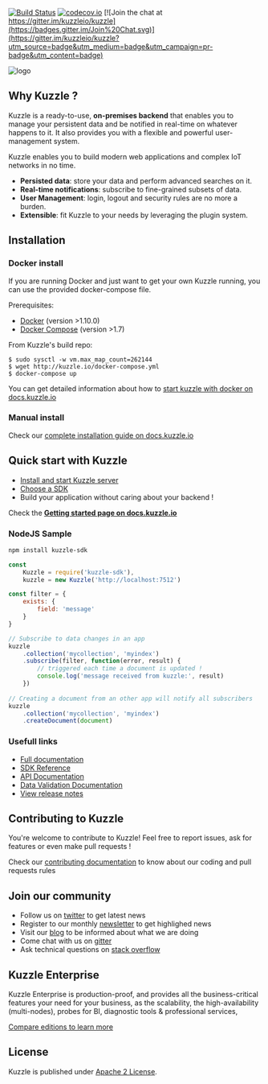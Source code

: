 [![Build Status](https://travis-ci.org/kuzzleio/kuzzle.svg?branch=master)](https://travis-ci.org/kuzzleio/kuzzle) 
[![codecov.io](http://codecov.io/github/kuzzleio/kuzzle/coverage.svg?branch=master)](http://codecov.io/github/kuzzleio/kuzzle?branch=master) 
[![Join the chat at https://gitter.im/kuzzleio/kuzzle](https://badges.gitter.im/Join%20Chat.svg)](https://gitter.im/kuzzleio/kuzzle?utm_source=badge&utm_medium=badge&utm_campaign=pr-badge&utm_content=badge)

![logo](http://kuzzle.io/themes/kuzzleio/images/kuzzle-logo-blue-500.png)

## Why Kuzzle ?

Kuzzle is a ready-to-use, **on-premises backend** that enables you to manage your persistent data and be notified in real-time on whatever happens to it. It also provides you with a flexible and powerful user-management system.

Kuzzle enables you to build modern web applications and complex IoT networks in no time.

* **Persisted data**: store your data and perform advanced searches on it.
* **Real-time notifications**: subscribe to fine-grained subsets of data.
* **User Management**: login, logout and security rules are no more a burden.
* **Extensible**: fit Kuzzle to your needs by leveraging the plugin system.


## Installation

### Docker install

If you are running Docker and just want to get your own Kuzzle running, you can use the provided docker-compose file.

Prerequisites:

* [Docker](https://docs.docker.com/engine/installation/) (version >1.10.0)
* [Docker Compose](https://docs.docker.com/compose/install/) (version >1.7)

From Kuzzle's build repo:

    $ sudo sysctl -w vm.max_map_count=262144
    $ wget http://kuzzle.io/docker-compose.yml
    $ docker-compose up
    
You can get detailed information about how to [start kuzzle with docker on docs.kuzzle.io](http://docs.kuzzle.io/guide/essentials/installing-kuzzle/#docker)

### Manual install

Check our [complete installation guide on docs.kuzzle.io](http://docs.kuzzle.io/guide/essentials/installing-kuzzle/#manually)

## Quick start with Kuzzle

* [Install and start Kuzzle server](http://docs.kuzzle.io/guide/essentials/installing-kuzzle/)
* [Choose a SDK](http://docs.kuzzle.io/sdk-reference/)
* Build your application without caring about your backend !

Check the [**Getting started page on docs.kuzzle.io**](http://docs.kuzzle.io/guide/getting-started/)

### NodeJS Sample

```bash
npm install kuzzle-sdk
```

```javascript
const 
    Kuzzle = require('kuzzle-sdk'),
    kuzzle = new Kuzzle('http://localhost:7512')

const filter = {
    exists: {
        field: 'message'
    }
}

// Subscribe to data changes in an app
kuzzle
    .collection('mycollection', 'myindex')
    .subscribe(filter, function(error, result) {
        // triggered each time a document is updated !
        console.log('message received from kuzzle:', result)
    })
    
// Creating a document from an other app will notify all subscribers
kuzzle
    .collection('mycollection', 'myindex')
    .createDocument(document)
```

### Usefull links

* [Full documentation](http://docs.kuzzle.io/)
* [SDK Reference](http://docs.kuzzle.io/sdk-reference/)
* [API Documentation](http://docs.kuzzle.io/api-documentation/)  
* [Data Validation Documentation](http://docs.kuzzle.io/validation-reference/) 
* [View release notes](https://github.com/kuzzleio/kuzzle/releases)

## Contributing to Kuzzle

You're welcome to contribute to Kuzzle!
Feel free to report issues, ask for features or even make pull requests ! 

Check our [contributing documentation](./CONTRIBUTING.md) to know about our coding and pull requests rules

## Join our community

* Follow us on [twitter](https://twitter.com/kuzzleio) to get latest news
* Register to our monthly [newsletter](http://eepurl.com/bxRxpr) to get highlighed news
* Visit our [blog](http://kuzzle.io/blog) to be informed about what we are doing
* Come chat with us on [gitter](https://gitter.im/kuzzleio/kuzzle)
* Ask technical questions on [stack overflow](https://stackoverflow.com/search?q=kuzzle)

## Kuzzle Enterprise

Kuzzle Enterprise is production-proof, and provides all the business-critical features your need for your business, as
the scalability, the high-availability (multi-nodes), probes for BI, diagnostic tools & professional services,

[Compare editions to learn more](http://kuzzle.io/kuzzle-enterprise)

## License

Kuzzle is published under [Apache 2 License](./LICENSE.md).
